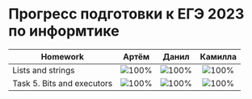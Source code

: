 # Прогресс подготовки к ЕГЭ 2023 по информтике 

| Homework                    | Артём   | Данил   | Камилла |
| --------------------------- |:----------------------------------:|:----------------------------------:|:---------------------------------:|
| Lists and strings           |![100%](https://progress-bar.dev/100/)|![100%](https://progress-bar.dev/100/)|![100%](https://progress-bar.dev/100/)|
| Task 5. Bits and executors  |![100%](https://progress-bar.dev/105/)|![100%](https://progress-bar.dev/100/)|![100%](https://progress-bar.dev/100/)|
